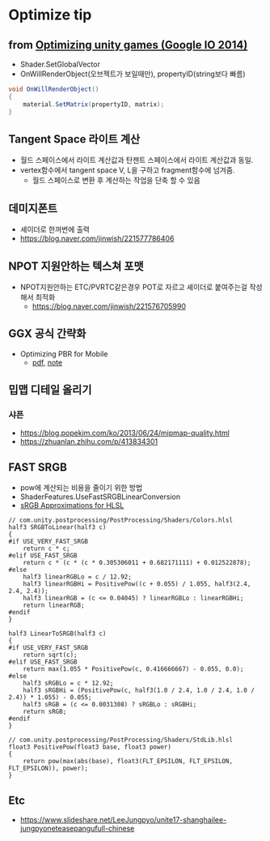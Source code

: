 # Optimize tip

## from [Optimizing unity games (Google IO 2014)](https://www.slideshare.net/AlexanderDolbilov/google-i-o-2014)

- Shader.SetGlobalVector
- OnWillRenderObject(오브젝트가 보일때만), propertyID(string보다 빠름)

``` cs
void OnWillRenderObject()
{
    material.SetMatrix(propertyID, matrix);
}
```

## Tangent Space 라이트 계산

- 월드 스페이스에서 라이트 계산값과 탄젠트 스페이스에서 라이트 계산값과 동일.
- vertex함수에서 tangent space V, L을 구하고 fragment함수에 넘겨줌.
  - 월드 스페이스로 변환 후 계산하는 작업을 단축 할 수 있음

## 데미지폰트

- 셰이더로 한꺼번에 출력
- <https://blog.naver.com/jinwish/221577786406>

## NPOT 지원안하는 텍스쳐 포맷

- NPOT지원안하는 ETC/PVRTC같은경우 POT로 자르고 셰이더로 붙여주는걸 작성해서 최적화
  - <https://blog.naver.com/jinwish/221576705990>

## GGX 공식 간략화

- Optimizing PBR for Mobile
  - [pdf](https://community.arm.com/cfs-file/__key/communityserver-blogs-components-weblogfiles/00-00-00-20-66/siggraph2015_2D00_mmg_2D00_renaldas_2D00_slides.pdf), [note](https://community.arm.com/cfs-file/__key/communityserver-blogs-components-weblogfiles/00-00-00-20-66/siggraph2015_2D00_mmg_2D00_renaldas_2D00_notes.pdf)

## 밉맵 디테일 올리기

### 샤픈

- <https://blog.popekim.com/ko/2013/06/24/mipmap-quality.html>
- <https://zhuanlan.zhihu.com/p/413834301>

## FAST SRGB

- pow에 계산되는 비용을 줄이기 위한 방법
- ShaderFeatures.UseFastSRGBLinearConversion 
- [sRGB Approximations for HLSL](http://chilliant.blogspot.com/2012/08/srgb-approximations-for-hlsl.html)

``` hlsl
// com.unity.postprocessing/PostProcessing/Shaders/Colors.hlsl
half3 SRGBToLinear(half3 c)
{
#if USE_VERY_FAST_SRGB
    return c * c;
#elif USE_FAST_SRGB
    return c * (c * (c * 0.305306011 + 0.682171111) + 0.012522878);
#else
    half3 linearRGBLo = c / 12.92;
    half3 linearRGBHi = PositivePow((c + 0.055) / 1.055, half3(2.4, 2.4, 2.4));
    half3 linearRGB = (c <= 0.04045) ? linearRGBLo : linearRGBHi;
    return linearRGB;
#endif
}

half3 LinearToSRGB(half3 c)
{
#if USE_VERY_FAST_SRGB
    return sqrt(c);
#elif USE_FAST_SRGB
    return max(1.055 * PositivePow(c, 0.416666667) - 0.055, 0.0);
#else
    half3 sRGBLo = c * 12.92;
    half3 sRGBHi = (PositivePow(c, half3(1.0 / 2.4, 1.0 / 2.4, 1.0 / 2.4)) * 1.055) - 0.055;
    half3 sRGB = (c <= 0.0031308) ? sRGBLo : sRGBHi;
    return sRGB;
#endif
}

// com.unity.postprocessing/PostProcessing/Shaders/StdLib.hlsl
float3 PositivePow(float3 base, float3 power)
{
    return pow(max(abs(base), float3(FLT_EPSILON, FLT_EPSILON, FLT_EPSILON)), power);
}
```


## Etc

- <https://www.slideshare.net/LeeJungpyo/unite17-shanghailee-jungpyoneteasepangufull-chinese>